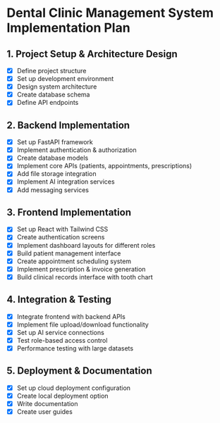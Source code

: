 # Dental Clinic Management System Implementation Plan

## 1. Project Setup & Architecture Design
- [x] Define project structure
- [x] Set up development environment
- [x] Design system architecture
- [x] Create database schema
- [x] Define API endpoints

## 2. Backend Implementation
- [x] Set up FastAPI framework
- [x] Implement authentication & authorization
- [x] Create database models
- [x] Implement core APIs (patients, appointments, prescriptions)
- [x] Add file storage integration
- [x] Implement AI integration services
- [x] Add messaging services

## 3. Frontend Implementation
- [x] Set up React with Tailwind CSS
- [x] Create authentication screens
- [x] Implement dashboard layouts for different roles
- [x] Build patient management interface
- [x] Create appointment scheduling system
- [x] Implement prescription & invoice generation
- [x] Build clinical records interface with tooth chart

## 4. Integration & Testing
- [x] Integrate frontend with backend APIs
- [x] Implement file upload/download functionality
- [x] Set up AI service connections
- [x] Test role-based access control
- [x] Performance testing with large datasets

## 5. Deployment & Documentation
- [x] Set up cloud deployment configuration
- [x] Create local deployment option
- [x] Write documentation
- [x] Create user guides